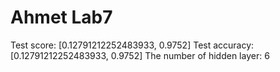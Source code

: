 # Ahmet Lab7
Test score: [0.12791212252483933, 0.9752]
Test accuracy: [0.12791212252483933, 0.9752]
The number of hidden layer:  6

